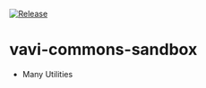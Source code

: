 
[![Release](https://jitpack.io/v/umjammer/vavi-commons-sandbox.svg)](https://jitpack.io/#umjammer/vavi-commons-sandbox)

# vavi-commons-sandbox

  * Many Utilities
